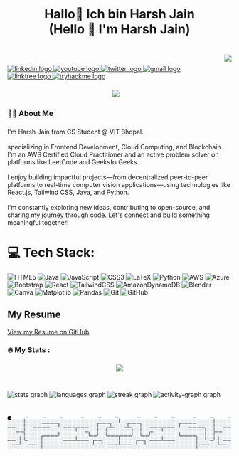 <br clear="both">

<h1 align="center">Hallo👋 Ich bin Harsh Jain <br>(Hello 👋 I'm Harsh Jain)</h1>

###

<br clear="both">

<img align="right" height="206" src="https://media3.giphy.com/media/v1.Y2lkPTc5MGI3NjExZzRpaXhkdnFlOXIxb2R3aGNuc2tkcnE1d24xeHcwd2t5bmM2bGl0bCZlcD12MV9pbnRlcm5hbF9naWZfYnlfaWQmY3Q9Zw/scZPhLqaVOM1qG4lT9/giphy.gif"  />

###

<div align="left">
  <a href="https://www.linkedin.com/in/harsh-m-jain/" target="_blank">
    <img src="https://img.shields.io/static/v1?message=LinkedIn&logo=linkedin&label=&color=0077B5&logoColor=white&labelColor=&style=for-the-badge" height="25" alt="linkedin logo"  />
  </a>
  <a href="https://www.youtube.com/@harshjain6256" target="_blank">
    <img src="https://img.shields.io/static/v1?message=Youtube&logo=youtube&label=&color=FF0000&logoColor=white&labelColor=&style=for-the-badge" height="25" alt="youtube logo"  />
  </a>
  <a href="https://x.com/yakuza_anom" target="_blank">
    <img src="https://img.shields.io/static/v1?message=Twitter&logo=twitter&label=&color=1DA1F2&logoColor=white&labelColor=&style=for-the-badge" height="25" alt="twitter logo"  />
  </a>
  <a href="mailto:jainharsh2929@gmail.com" target="_blank">
    <img src="https://img.shields.io/static/v1?message=Gmail&logo=gmail&label=&color=D14836&logoColor=white&labelColor=&style=for-the-badge" height="25" alt="gmail logo"  />
  </a>
  <a href="linktr.ee/Jain_Harsh" target="_blank">
    <img src="https://img.shields.io/static/v1?message=Linktree&logo=linktree&label=&color=1de9b6&logoColor=white&labelColor=&style=for-the-badge" height="25" alt="linktree logo"  />
  </a>
  <a href="https://tryhackme.com/p/Yakuza.hartan" target="_blank">
    <img src="https://img.shields.io/static/v1?message=TryHackMe&logo=tryhackme&label=&color=88cc14&logoColor=white&labelColor=&style=for-the-badge" height="25" alt="tryhackme logo"  />
  </a>
</div>

###

<div align="center">
  <img src="https://visitor-badge.laobi.icu/badge?page_id=Harshjain10020.Harshjain10020&"  />
</div>

###

<h3 align="left">👩‍💻  About Me</h3>

###

<p align="left">I'm Harsh Jain from CS Student @ VIT Bhopal.<br><br>specializing in Frontend Development, Cloud Computing, and Blockchain. I'm an AWS Certified Cloud Practitioner and an active problem solver on platforms like LeetCode and GeeksforGeeks.<br><br> I enjoy building impactful projects—from decentralized peer-to-peer platforms to real-time computer vision applications—using technologies like React.js, Tailwind CSS, Java, and Python. <br><br>I'm constantly exploring new ideas, contributing to open-source, and sharing my journey through code. Let's connect and build something meaningful together!</p>

###



###


 # 💻 Tech Stack:
![HTML5](https://img.shields.io/badge/html5-%23E34F26.svg?style=for-the-badge&logo=html5&logoColor=white) ![Java](https://img.shields.io/badge/java-%23ED8B00.svg?style=for-the-badge&logo=openjdk&logoColor=white) ![JavaScript](https://img.shields.io/badge/javascript-%23323330.svg?style=for-the-badge&logo=javascript&logoColor=%23F7DF1E) ![CSS3](https://img.shields.io/badge/css3-%231572B6.svg?style=for-the-badge&logo=css3&logoColor=white) ![LaTeX](https://img.shields.io/badge/latex-%23008080.svg?style=for-the-badge&logo=latex&logoColor=white) ![Python](https://img.shields.io/badge/python-3670A0?style=for-the-badge&logo=python&logoColor=ffdd54) ![AWS](https://img.shields.io/badge/AWS-%23FF9900.svg?style=for-the-badge&logo=amazon-aws&logoColor=white) ![Azure](https://img.shields.io/badge/azure-%230072C6.svg?style=for-the-badge&logo=microsoftazure&logoColor=white) ![Bootstrap](https://img.shields.io/badge/bootstrap-%238511FA.svg?style=for-the-badge&logo=bootstrap&logoColor=white) ![React](https://img.shields.io/badge/react-%2320232a.svg?style=for-the-badge&logo=react&logoColor=%2361DAFB) ![TailwindCSS](https://img.shields.io/badge/tailwindcss-%2338B2AC.svg?style=for-the-badge&logo=tailwind-css&logoColor=white) ![AmazonDynamoDB](https://img.shields.io/badge/Amazon%20DynamoDB-4053D6?style=for-the-badge&logo=Amazon%20DynamoDB&logoColor=white) ![Blender](https://img.shields.io/badge/blender-%23F5792A.svg?style=for-the-badge&logo=blender&logoColor=white) ![Canva](https://img.shields.io/badge/Canva-%2300C4CC.svg?style=for-the-badge&logo=Canva&logoColor=white) ![Matplotlib](https://img.shields.io/badge/Matplotlib-%23ffffff.svg?style=for-the-badge&logo=Matplotlib&logoColor=black) ![Pandas](https://img.shields.io/badge/pandas-%23150458.svg?style=for-the-badge&logo=pandas&logoColor=white) ![Git](https://img.shields.io/badge/git-%23F05033.svg?style=for-the-badge&logo=git&logoColor=white) ![GitHub](https://img.shields.io/badge/github-%23121011.svg?style=for-the-badge&logo=github&logoColor=white)



## My Resume

[View my Resume on GitHub](https://github.com/Harshjain10020/Dream)


###

<h3 align="left">🔥   My Stats :</h3>

###

<div align="center">
  <img src="https://profile-counter.glitch.me/Harshjain10020/count.svg?"  />
</div>

###

<br clear="both">

<div align="left">
  <img src="https://github-readme-stats.vercel.app/api?username=Harshjain10020&hide_title=false&hide_rank=false&show_icons=true&include_all_commits=true&count_private=true&disable_animations=false&theme=rose_pine&locale=en&hide_border=false&order=1" height="150" alt="stats graph"  />
  <img src="https://github-readme-stats.vercel.app/api/top-langs?username=Harshjain10020&locale=en&hide_title=false&layout=compact&card_width=320&langs_count=5&theme=dark&hide_border=false&order=2" height="150" alt="languages graph"  />
  <img src="https://streak-stats.demolab.com?user=Harshjain10020&locale=en&mode=daily&theme=radical&hide_border=false&border_radius=5&order=3" height="165" alt="streak graph"  />
<!--   <img src="https://github-readme-activity-graph.vercel.app/graph?username=Harshjain10020&radius=16&theme=react&area=true&order=5" height="300" alt="activity-graph graph"  /> -->
  <img src="https://github-readme-activity-graph.vercel.app/graph?username=Harshjain10020&radius=16&theme=react&area=true&order=5" height="300" alt="activity-graph graph"  />
</div>

###

<br clear="both">

<div align="center">
  <picture>
    <source media="(prefers-color-scheme: dark)" srcset="https://raw.githubusercontent.com/Harshjain10020/Harshjain10020/output/pacman-contribution-graph-dark.svg">
    <source media="(prefers-color-scheme: light)" srcset="https://raw.githubusercontent.com/Harshjain10020/Harshjain10020/output/pacman-contribution-graph.svg">
    <img alt="pacman contribution graph" src="https://raw.githubusercontent.com/Harshjain10020/Harshjain10020/output/pacman-contribution-graph.svg">
<!--     <img alt="pacman contribution graph" src="https://raw.githubusercontent.com/Harshjain10020/Harshjain10020/output/pacman-contribution-graph.svg"> -->
  </picture>
</div>


###
